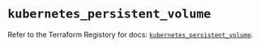 # `kubernetes_persistent_volume`

Refer to the Terraform Registory for docs: [`kubernetes_persistent_volume`](https://registry.terraform.io/providers/hashicorp/kubernetes/2.25.2/docs/resources/persistent_volume).
